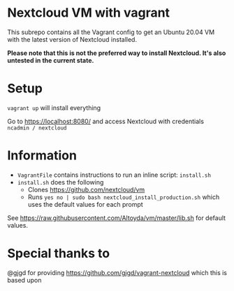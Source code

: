 # Nextcloud VM with vagrant
This subrepo contains all the Vagrant config to get an Ubuntu 20.04 VM with the latest version of Nextcloud installed.

**Please note that this is __not__ the preferred way to install Nextcloud. It's also untested in the current state.**

# Setup
`vagrant up` will install everything

Go to [https://localhost:8080/](https://localhost:8080/) and access Nextcloud with credentials `ncadmin / nextcloud`

# Information
- `VagrantFile` contains instructions to run an inline script: `install.sh`
- `install.sh` does the following
    - Clones https://github.com/nextcloud/vm
    - Runs `yes no | sudo bash nextcloud_install_production.sh` which uses the default values for each prompt

See https://raw.githubusercontent.com/Altoyda/vm/master/lib.sh for default values.

# Special thanks to
@gjgd for providing https://github.com/gjgd/vagrant-nextcloud which this is based upon

